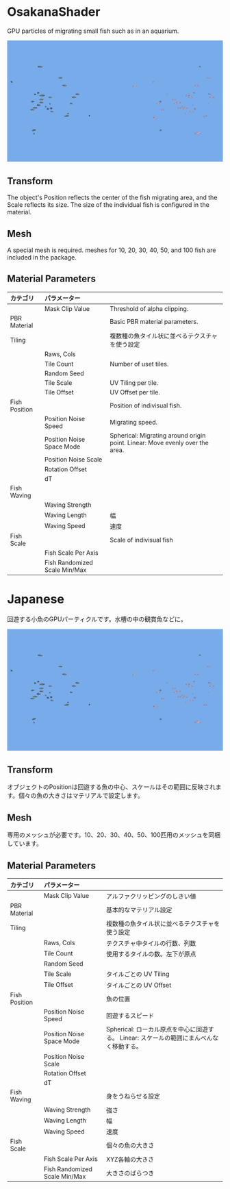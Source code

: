 # OsakanaShader
GPU particles of migrating small fish such as in an aquarium.

![Demo](../../Documents~/img02.png)

## Transform
The object's Position reflects the center of the fish migrating area, and the Scale reflects its size. The size of the individual fish is configured in the material.

## Mesh
A special mesh is required. meshes for 10, 20, 30, 40, 50, and 100 fish are included in the package.

## Material Parameters
| カテゴリ | パラメーター | |
|:--|:--|:--|
| | Mask Clip Value | Threshold of alpha clipping. |
| PBR Material | | Basic PBR material parameters. |
| Tiling | | 複数種の魚タイル状に並べるテクスチャを使う設定 |
| | Raws, Cols |  |
| | Tile Count | Number of uset tiles. |
| | Random Seed | |
| | Tile Scale | UV Tiling per tile. |
| | Tile Offset | UV Offset per tile. |
| Fish Position | | Position of indivisual fish. |
| | Position Noise Speed | Migrating speed. |
| | Position Noise Space Mode | Spherical: Migrating around origin point. Linear: Move evenly over the area.  |
| | Position Noise Scale | |
| | Rotation Offset | |
| | dT | |
| Fish Waving | | |
| | Waving Strength | |
| | Waving Length | 幅 |
| | Waving Speed | 速度 |
| Fish Scale | | Scale of indivisual fish |
| | Fish Scale Per Axis | |
| | Fish Randomized Scale Min/Max | |

# Japanese
回遊する小魚のGPUパーティクルです。水槽の中の観賞魚などに。

![Demo](../../Documents~/img02.png)

## Transform
オブジェクトのPositionは回遊する魚の中心、スケールはその範囲に反映されます。個々の魚の大きさはマテリアルで設定します。

## Mesh
専用のメッシュが必要です。10、20、30、40、50、100匹用のメッシュを同梱しています。

## Material Parameters
| カテゴリ | パラメーター | |
|:--|:--|:--|
| | Mask Clip Value | アルファクリッピングのしきい値 |
| PBR Material | | 基本的なマテリアル設定 |
| Tiling | | 複数種の魚タイル状に並べるテクスチャを使う設定 |
| | Raws, Cols | テクスチャ中タイルの行数、列数 |
| | Tile Count | 使用するタイルの数。左下が原点 |
| | Random Seed | |
| | Tile Scale | タイルごとの UV Tiling |
| | Tile Offset | タイルごとの UV Offset |
| Fish Position | | 魚の位置 |
| | Position Noise Speed | 回遊するスピード |
| | Position Noise Space Mode | Spherical: ローカル原点を中心に回遊する。 Linear: スケールの範囲にまんべんなく移動する。 |
| | Position Noise Scale | |
| | Rotation Offset | |
| | dT | |
| Fish Waving | | 身をうねらせる設定 |
| | Waving Strength | 強さ |
| | Waving Length | 幅 |
| | Waving Speed | 速度 |
| Fish Scale | | 個々の魚の大きさ |
| | Fish Scale Per Axis | XYZ各軸の大きさ |
| | Fish Randomized Scale Min/Max | 大きさのばらつき |
